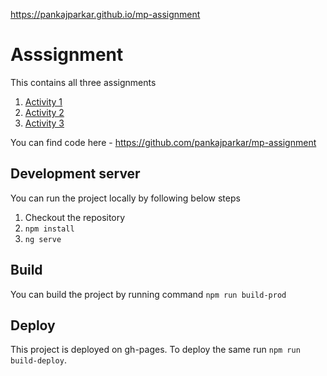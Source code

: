 https://pankajparkar.github.io/mp-assignment

# Asssignment

This contains all three assignments 
1. [Activity 1](https://pankajparkar.github.io/mp-assignment/activity1)
2. [Activity 2](https://pankajparkar.github.io/mp-assignment/activity2)
3. [Activity 3](https://pankajparkar.github.io/mp-assignment/activity3)

You can find code here - https://github.com/pankajparkar/mp-assignment

## Development server

You can run the project locally by following below steps
1. Checkout the repository
2. `npm install`
3. `ng serve`

## Build

You can build the project by running command `npm run build-prod`

## Deploy

This project is deployed on gh-pages. To deploy the same run `npm run build-deploy`.